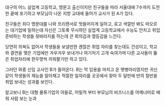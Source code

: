 대구의 어느 실업계 고등학교, 명문고 출신이지만 친구들을 따라 서울대에 7수까지 도전한 끝에 포기하고 부모님이 나온 지방 교대에 들어가 교사가 된 A가 있다.

친구들은 죄다 명문대를 나와 프리랜서로 멋들어지게 일하고, 로고 색깔만 봐도 떠오르는 대기업에 일하는데 자신은 그토록 무시하던 실업계 고등학교에서 수능도 안치고 취업준비하는 학생들 뒷바라지를 하는데 큰 회의감과 열등감을 느낀다.

당연히 의욕도 없어서 학생들을 보낼만한 괜찮은 취업 자리를 찾는데도 건성이고, 학교와 결연을 맺은 기업에만 겨우겨우 보내거나 여기저기 고개 숙여가며 다른 교사들이 뚫은 취업자리에 한두명씩 끼워팔기만 하고 있다.

그러던 와중 신임 교사인 B가 들어온다. B는 막 임용을 마치고 온 햇병아리였지만 귀신같이 학생들의 재능을 알아채고 적절한 일자리를 곳곳에서 찾아 두 달만에 반의 절반을 취업 보내는 성과를 보인다.

알고보니 B는 대형 물류기업의 아들로, 어릴적 부터 부모님의 비즈니스를 어깨너머로 배워 사람 보는 눈과 